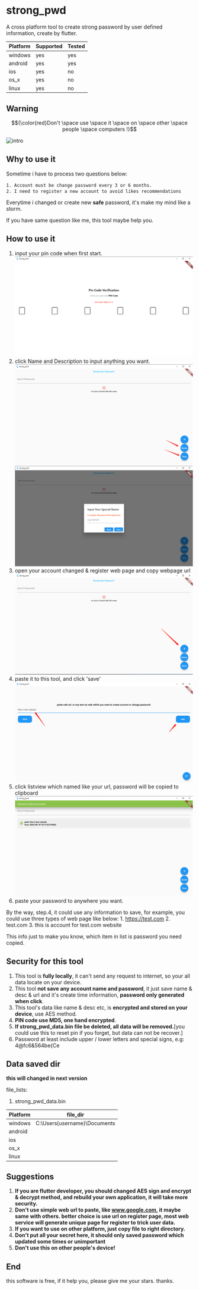 # strong_pwd

A cross platform tool to create strong password by user defined information, create by flutter.

| Platform      | Supported |  Tested |
| ----------- | ----------- | --------- |
| windows      | yes       |   yes        |
| android   | yes        |  yes         |
| ios   | yes        |  no         |
| os_x   | yes        |  no         |
| linux   | yes        |  no         |

## Warning

$${\color{red}Don't \space use \space it \space on \space other \space people \space computers !}$$


![intro](/videos/strong_pwd_intro.gif)

## Why to use it

Sometime i have to process two questions below:

    1. Account must be change password every 3 or 6 months.
    2. I need to register a new account to avoid likes recommendations

Everytime i changed or create new __safe__ password, it's make my mind like a storm.

If you have same question like me, this tool maybe help you.

## How to use it

1. input your pin code when first start.
![PIN](/imgs/pin.png "pin code")
2. click Name and Description to input anything you want.
![NAMEDESC](/imgs/name_desc_btn.png "name desc")
![NAMEDESCINPUT](/imgs/input.png "name desc input")
3. open your account changed & register web page and copy webpage url
![addweb](/imgs/add_btn.png "add web")
4. paste it to this tool, and click 'save'
![website](/imgs/save_website.png "website")
5. click listview which named like your url, password will be copied to clipboard
![copied](/imgs/secret_copied.png "copied")
6. paste your password to anywhere you want.

By the way, step.4, it could use any information to save, for example, you could use three types of web page like below:
    1. https://test.com
    2. test.com
    3. this is account for test.com website

This info just to make you know, which item in list is password you need copied.

## Security for this tool

1. This tool is __fully locally__, it can't send any request to internet, so your all data locate on your device.
2. This tool __not save any account name and password__, it just save name & desc & url and it's create time information, __password only generated when click__.
3. This tool's data like name & desc etc, is __encrypted and stored on your device__, use AES method.
4. __PIN code use MD5, one hand encrypted__.
5. __If strong_pwd_data.bin file be deleted, all data will be removed.__[you could use this to reset pin if you forget, but data can not be recover.]
6. Password at least include upper / lower letters and special signs, e.g: 4@fc6&564be{Ce

## Data saved dir

__this will changed in next version__

file_lists:
1. strong_pwd_data.bin

| Platform      | file_dir |
| ----------- | ----------- |
| windows      | C:\Users\{username}\Documents   |
| android   |         |
| ios   |         |
| os_x   |         |
| linux   |         |


## Suggestions

1. __If you are flutter developer, you should changed AES sign and encrypt & decrypt method, and rebuild your own application, it will take more security.__
2. __Don't use simple web url to paste, like www.google.com, it maybe same with others. better choice is use url on register page, most web service will generate unique page for register to trick user data.__
3. __If you want to use on other platform, just copy file to right directory.__
4. __Don't put all your secret here, it should only saved password which updated some times or unimportant__
5. __Don't use this on other people's device!__


## End

this software is free, if it help you, please give me your stars. thanks.


